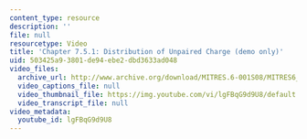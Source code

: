 ```yaml
---
content_type: resource
description: ''
file: null
resourcetype: Video
title: 'Chapter 7.5.1: Distribution of Unpaired Charge (demo only)'
uid: 503425a9-3801-de94-ebe2-dbd3633ad048
video_files:
  archive_url: http://www.archive.org/download/MITRES.6-001S08/MITRES6_001S08_7-5-1_demo_220k.mp4
  video_captions_file: null
  video_thumbnail_file: https://img.youtube.com/vi/lgFBqG9d9U8/default.jpg
  video_transcript_file: null
video_metadata:
  youtube_id: lgFBqG9d9U8
---
```

